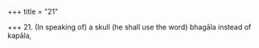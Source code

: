 +++
title = "21"

+++
21. (In speaking of) a skull (he shall use the word) bhagāla instead of kapāla,
